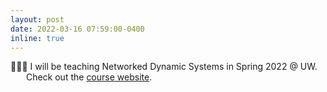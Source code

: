 ```yaml
---
layout: post
date: 2022-03-16 07:59:00-0400
inline: true
---
```


<p>👨🏼‍🏫 I will be teaching Networked Dynamic Systems in Spring 2022 @ UW.  
<br>
&emsp;&ensp; Check out the <a href='/teaching'>course website</a>.</p>